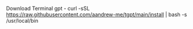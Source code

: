 Download Terminal gpt -
    curl -sSL https://raw.githubusercontent.com/aandrew-me/tgpt/main/install | bash -s /usr/local/bin